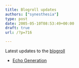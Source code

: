 ```yaml
---
title: Blogroll updates
authors: ["synesthesia"]
type: post
date: 2005-05-10T08:53:49+00:00
draft: true
url: /?p=716

---
```

Latest updates to the [blogroll][1]

  * [Echo Generation][2]

 [1]: /blog/sources/
 [2]: https://www.echogeneration.com/blog/